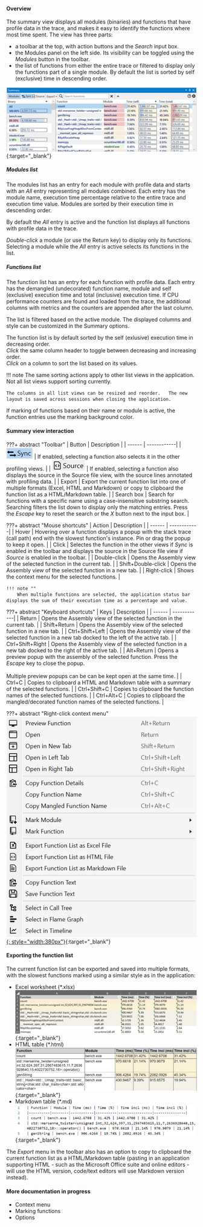 #### Overview

The summary view displays all modules (binaries) and functions that have profile data in the trace, and makes it easy to identify the functions where most time spent. The view has three parts:  

- a toolbar at the top, with action buttons and the *Search* input box.
- the Modules panel on the left side. Its visibility can be toggled using the *Modules* button in the toolbar.
- the list of functions from either the entire trace or filtered to display only the functions part of a single module. By default the list is sorted by self (exclusive) time in descending order.

[![Profiling UI screenshot](img/summary-panel_1233x417.png)](img/summary-panel_1233x417.png){:target="_blank"}

##### Modules list

The modules list has an entry for each module with profile data and starts with an *All* entry representing all modules combined. Each entry has the module name, execution time percentage relative to the entire trace and execution time value. Modules are sorted by their execution time in descending order.

By default the *All* entry is active and the function list displays all functions with profile data in the trace.  

*Double-click* a module (or use the Return key) to display only its functions. Selecting a module while the *All* entry is active selects its functions in the list.

##### Functions list

The function list has an entry for each function with profile data. Each entry has the demangled (undecorated) function name, module and self (exclusive) execution time and total (inclusive) execution time. If CPU performance counters are found and loaded from the trace, the additional columns with metrics and the counters are appended after the last column.  

The list is filtered based on the active module. The displayed columns and style can be customized in the Summary options.

The function list is by default sorted by the self (exlusive) execution time in decreasing order.  
*Click* the same column header to toggle between decreasing and  increasing order.  
*Click* on a column to sort the list based on its values.  

!!! note
    The same sorting actions apply to other list views in the application. Not all list views support sorting currently.  
    
    The columns in all list views can be resized and reorder.   The new layout is saved across sessions when closing the application.

If marking of functions based on their name or module is active, the function entries use the marking background color.

#### Summary view interaction
    

???+ abstract "Toolbar"
    | Button | Description |
    | ------ | ------------|
    | ![](img/flame-graph-toolbar-sync.png) | If enabled, selecting a function also selects it in the other profiling views. |
    | ![](img/flame-graph-toolbar-source.png) | If enabled, selecting a function also displays the source in the Source file view, with the source lines annotated with profiling data. |
    | Export | Export the current function list into one of multiple formats (Excel, HTML and Markdown) or copy to clipboard the function list as  a HTML/Markdown table. |
    | Search box | Search for functions with a specific name using a case-insensitive substring search. Searching filters the list down to display only the matching entries. Press the *Escape* key to reset the search or the *X* button next to the input box. |

???+ abstract "Mouse shortcuts"
    | Action | Description |
    | ------ | ------------|
    | Hover | Hovering over a function displays a popup with the stack trace (call path) end with the slowest function's instance. Pin or drag the popup to keep it open. |
    | Click | Selectes the function in the other views if *Sync* is enabled in the toolbar and displays the source in the Source file view if *Source* is enabled in the toolbar.  |
    | Double-click | Opens the Assembly view of the selected function in the current tab. |
    | Shift+Double-click | Opens the Assembly view of the selected function in a new tab. |
    | Right-click | Shows the context menu for the selected functions. |

    !!! note ""
        When multiple functions are selected, the application status bar displays the sum of their execution time as a percentage and value.

???+ abstract "Keyboard shortcuts"
    | Keys | Description |
    | ------ | ------------|
    | Return | Opens the Assembly view of the selected function in the current tab. |
    | Shift+Return | Opens the Assembly view of the selected function in a new tab. |
    | Ctrl+Shift+Left | Opens the Assembly view of the selected function in a new tab docked to the left of the active tab. |
    | Ctrl+Shift+Right | Opens the Assembly view of the selected function in a new tab docked to the right of the active tab. |
    | Alt+Return | Opens a preview popup with the assembly of the selected function. Press the *Escape* key to close the popup.<br><br>Multiple preview popups can be can be kept open at the same time. |
    | Ctrl+C | Copies to clipboard a HTML and Markdown table with a summary of the selected functions. |
    | Ctrl+Shift+C | Copies to clipboard the function names of the selected functions. |
    | Ctrl+Alt+C | Copies to clipboard the mangled/decorated function names of the selected functions. |

???+ abstract "Right-click context menu"
    [![Profiling UI screenshot](img/summary-context-menu_569x661.png){: style="width:380px"}](img/summary-context-menu_569x661.png){:target="_blank"}  

#### Exporting the function list

The current function list can be exported and saved into multiple formats, with the slowest functions marked using a similar style as in the application:

- Excel worksheet (*.xlsx)  
  [![Profiling UI screenshot](img/summary-export-excel_1366x327.png)](img/summary-export-excel_1366x327.png){:target="_blank"}
- HTML table (*.html)  
  [![Profiling UI screenshot](img/summary-export-html_1209x287.png)](img/summary-export-html_1209x287.png){:target="_blank"}
- Markdown table (*.md)  
  [![Profiling UI screenshot](img/summary-export-markdown_1003x172.png)](img/summary-export-markdown_1003x172.png){:target="_blank"}

The *Export* menu in the toolbar also has an option to copy to clipboard the current function list as a HTML/Markdown table (pasting in an application supporting HTML - such as the Microsoft Office suite and online editors - will use the HTML version, code/text editors will use Markdown version instead).

#### More documentation in progress
- Context menu
- Marking functions
- Options